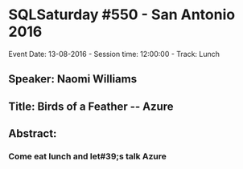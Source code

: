 # SQLSaturday #550 - San Antonio 2016
Event Date: 13-08-2016 - Session time: 12:00:00 - Track: Lunch
## Speaker: Naomi Williams
## Title: Birds of a Feather -- Azure
## Abstract:
### Come eat lunch and let#39;s talk Azure
